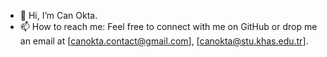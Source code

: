 - 👋 Hi, I’m Can Okta.
- 📫 How to reach me: Feel free to connect with me on GitHub or drop me an email at [canokta.contact@gmail.com], [canokta@stu.khas.edu.tr].

<!---
canokcan/canokcan is a ✨ special ✨ repository because its `README.md` (this file) appears on your GitHub profile.
You can click the Preview link to take a look at your changes.
--->
